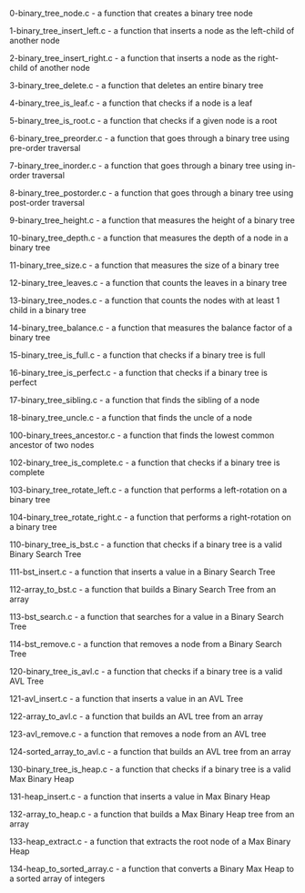 0-binary_tree_node.c - a function that creates a binary tree node

1-binary_tree_insert_left.c - a function that inserts a node as the left-child of another node

2-binary_tree_insert_right.c - a function that inserts a node as the right-child of another node

3-binary_tree_delete.c - a function that deletes an entire binary tree

4-binary_tree_is_leaf.c - a function that checks if a node is a leaf

5-binary_tree_is_root.c - a function that checks if a given node is a root

6-binary_tree_preorder.c - a function that goes through a binary tree using pre-order traversal

7-binary_tree_inorder.c - a function that goes through a binary tree using in-order traversal

8-binary_tree_postorder.c - a function that goes through a binary tree using post-order traversal

9-binary_tree_height.c - a function that measures the height of a binary tree

10-binary_tree_depth.c - a function that measures the depth of a node in a binary tree

11-binary_tree_size.c - a function that measures the size of a binary tree

12-binary_tree_leaves.c - a function that counts the leaves in a binary tree

13-binary_tree_nodes.c - a function that counts the nodes with at least 1 child in a binary tree

14-binary_tree_balance.c - a function that measures the balance factor of a binary tree

15-binary_tree_is_full.c - a function that checks if a binary tree is full

16-binary_tree_is_perfect.c - a function that checks if a binary tree is perfect

17-binary_tree_sibling.c - a function that finds the sibling of a node

18-binary_tree_uncle.c - a function that finds the uncle of a node

100-binary_trees_ancestor.c - a function that finds the lowest common ancestor of two nodes

102-binary_tree_is_complete.c - a function that checks if a binary tree is complete

103-binary_tree_rotate_left.c - a function that performs a left-rotation on a binary tree

104-binary_tree_rotate_right.c - a function that performs a right-rotation on a binary tree

110-binary_tree_is_bst.c - a function that checks if a binary tree is a valid Binary Search Tree

111-bst_insert.c - a function that inserts a value in a Binary Search Tree

112-array_to_bst.c - a function that builds a Binary Search Tree from an array

113-bst_search.c - a function that searches for a value in a Binary Search Tree

114-bst_remove.c - a function that removes a node from a Binary Search Tree

120-binary_tree_is_avl.c - a function that checks if a binary tree is a valid AVL Tree

121-avl_insert.c - a function that inserts a value in an AVL Tree

122-array_to_avl.c - a function that builds an AVL tree from an array

123-avl_remove.c - a function that removes a node from an AVL tree

124-sorted_array_to_avl.c - a function that builds an AVL tree from an array

130-binary_tree_is_heap.c - a function that checks if a binary tree is a valid Max Binary Heap

131-heap_insert.c - a function that inserts a value in Max Binary Heap

132-array_to_heap.c - a function that builds a Max Binary Heap tree from an array

133-heap_extract.c - a function that extracts the root node of a Max Binary Heap

134-heap_to_sorted_array.c - a function that converts a Binary Max Heap to a sorted array of integers
